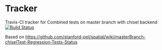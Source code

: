 # Tracker
Travis-CI tracker for Combined tests on master branch with chisel backend
[![Build Status](https://travis-ci.org/mattfel1/Tracker.svg?branch=ClassCombined-Branchmaster-Backendchisel-Tracker)](https://travis-ci.org/mattfel1/Tracker)

Based on https://github.com/stanford-ppl/spatial/wiki/masterBranch-chiselTest-Regression-Tests-Status
